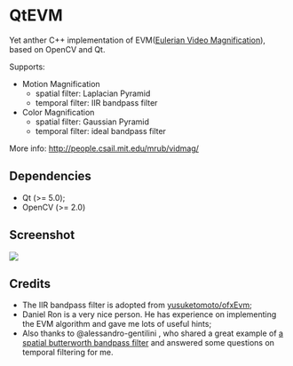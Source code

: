 QtEVM
=====

Yet anther C++ implementation of EVM([Eulerian Video Magnification](http://people.csail.mit.edu/mrub/vidmag/)), based on OpenCV and Qt.

Supports:

* Motion Magnification
    - spatial filter: Laplacian Pyramid
	- temporal filter: IIR bandpass filter
* Color Magnification
    - spatial filter: Gaussian Pyramid
	- temporal filter: ideal bandpass filter

More info: http://people.csail.mit.edu/mrub/vidmag/

## Dependencies ##

* Qt (>= 5.0);
* OpenCV (>= 2.0)

## Screenshot ##

![](https://raw2.github.com/wzpan/QtEVM/master/Screenshots/QtEVM.png)

## Credits ##

* The IIR bandpass filter is adopted from [yusuketomoto/ofxEvm](https://github.com/yusuketomoto/ofxEvm);
* Daniel Ron is a very nice person. He has experience on implementing the EVM algorithm and gave me lots of useful hints;
* Also thanks to @alessandro-gentilini , who shared a great example of [a spatial butterworth bandpass filter](https://github.com/alessandro-gentilini/opencv_exercises-butterworth) and answered some questions on temporal filtering for me.
